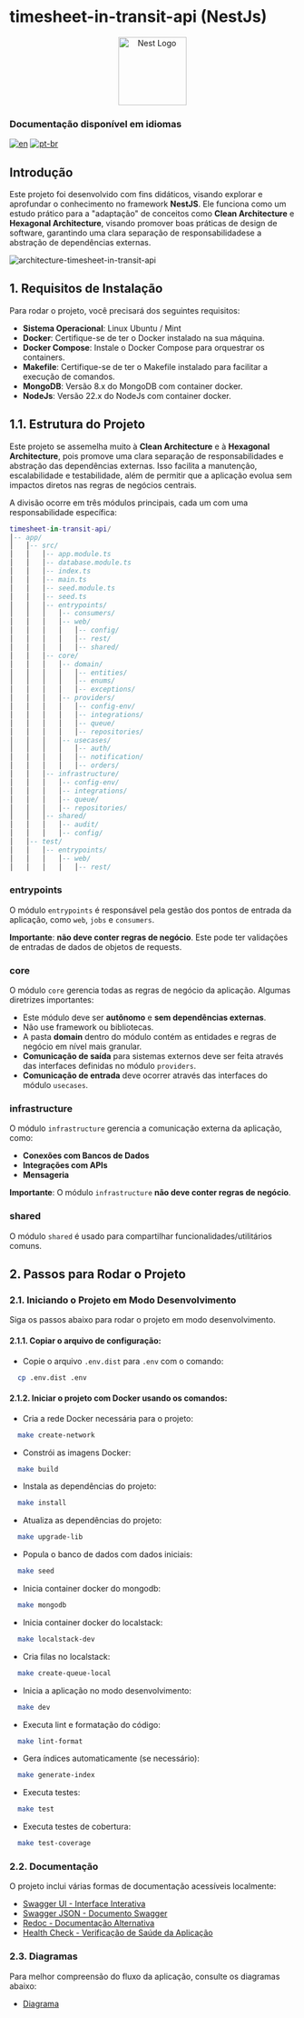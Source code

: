 # timesheet-in-transit-api (NestJs)

<p align="center">
  <a href="http://nestjs.com/" target="blank"><img src="https://nestjs.com/img/logo-small.svg" width="120" alt="Nest Logo" /></a>
</p>

### Documentação disponível em idiomas

[![en](https://img.shields.io/badge/lang-en-blue.svg)](README.md)
[![pt-br](https://img.shields.io/badge/lang-pt--br-green.svg)](README.pt-br.md)

## Introdução

Este projeto foi desenvolvido com fins didáticos, visando explorar e aprofundar o conhecimento no framework **NestJS**.
Ele funciona como um estudo prático para a "adaptação" de conceitos como **Clean Architecture** e
**Hexagonal Architecture**, visando promover boas práticas de design de software, garantindo uma clara
separação de responsabilidadese a abstração de dependências externas.

![architecture-timesheet-in-transit-api](diagram/architecture-timesheet-in-transit-api.png)

## 1. Requisitos de Instalação

Para rodar o projeto, você precisará dos seguintes requisitos:

* **Sistema Operacional**: Linux Ubuntu / Mint
* **Docker**: Certifique-se de ter o Docker instalado na sua máquina.
* **Docker Compose**: Instale o Docker Compose para orquestrar os containers.
* **Makefile**: Certifique-se de ter o Makefile instalado para facilitar a execução de comandos.
* **MongoDB**: Versão 8.x do MongoDB com container docker.
* **NodeJs**: Versão 22.x do NodeJs com container docker.

## 1.1. Estrutura do Projeto

Este projeto se assemelha muito à **Clean Architecture** e à **Hexagonal Architecture**, pois promove uma clara
separação de responsabilidades e abstração das dependências externas.
Isso facilita a manutenção, escalabilidade e testabilidade, além de permitir que a aplicação evolua sem impactos diretos
nas regras de negócios centrais.

A divisão ocorre em três módulos principais, cada um com uma responsabilidade específica:

```lua
timesheet-in-transit-api/
│-- app/
│   │-- src/
│   │   │-- app.module.ts
│   │   │-- database.module.ts
│   │   │-- index.ts
│   │   │-- main.ts
│   │   │-- seed.module.ts
│   │   │-- seed.ts
│   │   │-- entrypoints/
│   │   │   │-- consumers/
│   │   │   │-- web/
│   │   │   │   │-- config/
│   │   │   │   │-- rest/
│   │   │   │   │-- shared/
│   │   │-- core/
│   │   │   │-- domain/
│   │   │   │   │-- entities/
│   │   │   │   │-- enums/
│   │   │   │   │-- exceptions/
│   │   │   │-- providers/
│   │   │   │   │-- config-env/
│   │   │   │   │-- integrations/
│   │   │   │   │-- queue/
│   │   │   │   │-- repositories/
│   │   │   │-- usecases/
│   │   │   │   │-- auth/
│   │   │   │   │-- notification/
│   │   │   │   │-- orders/
│   │   │-- infrastructure/
│   │   │   │-- config-env/
│   │   │   │-- integrations/
│   │   │   │-- queue/
│   │   │   │-- repositories/
│   │   │-- shared/
│   │   │   │-- audit/
│   │   │   │-- config/
│   │-- test/
│   │   │-- entrypoints/
│   │   │   │-- web/
│   │   │   │   │-- rest/
```

### **entrypoints**

O módulo `entrypoints` é responsável pela gestão dos pontos de entrada da aplicação, como `web`, `jobs` e
`consumers`.

**Importante**: **não deve conter regras de negócio**. Este pode ter validações de entradas de dados
de objetos de requests.

### **core**

O módulo `core` gerencia todas as regras de negócio da aplicação. Algumas diretrizes importantes:

- Este módulo deve ser **autônomo** e **sem dependências externas**.
- Não use framework ou bibliotecas.
- A pasta **domain** dentro do módulo contém as entidades e regras de negócio em nível mais granular.
- **Comunicação de saída** para sistemas externos deve ser feita através das interfaces definidas no módulo `providers`.
- **Comunicação de entrada** deve ocorrer através das interfaces do módulo `usecases`.

### **infrastructure**

O módulo `infrastructure` gerencia a comunicação externa da aplicação, como:

- **Conexões com Bancos de Dados**
- **Integrações com APIs**
- **Mensageria**

**Importante**: O módulo `infrastructure` **não deve conter regras de negócio**.

### **shared**

O módulo `shared` é usado para compartilhar funcionalidades/utilitários comuns.


## 2. Passos para Rodar o Projeto

### 2.1. Iniciando o Projeto em Modo Desenvolvimento

Siga os passos abaixo para rodar o projeto em modo desenvolvimento.

#### 2.1.1. **Copiar o arquivo de configuração**:

- Copie o arquivo `.env.dist` para `.env` com o comando:
```bash
  cp .env.dist .env
```

#### 2.1.2. **Iniciar o projeto com Docker usando os comandos**:

- Cria a rede Docker necessária para o projeto:
```bash
  make create-network
```

- Constrói as imagens Docker:
```bash
  make build
```

- Instala as dependências do projeto:
```bash
  make install
```

- Atualiza as dependências do projeto:
```bash
  make upgrade-lib
```

- Popula o banco de dados com dados iniciais:
```bash
  make seed
```

- Inicia container docker do mongodb:
```bash
  make mongodb
```

- Inicia container docker do localstack:
```bash
  make localstack-dev
```

- Cria filas no localstack:
```bash
  make create-queue-local
```

- Inicia a aplicação no modo desenvolvimento:
```bash
  make dev
```

- Executa lint e formatação do código:
```bash
  make lint-format
```

- Gera índices automaticamente (se necessário):
```bash
  make generate-index
```

- Executa testes:
```bash
  make test
```

- Executa testes de cobertura:
```bash
  make test-coverage
```


### 2.2. Documentação

O projeto inclui várias formas de documentação acessíveis localmente:

- [Swagger UI - Interface Interativa](http://localhost:3000/swagger-doc)
- [Swagger JSON - Documento Swagger](http://localhost:3000/swagger-doc-json)
- [Redoc - Documentação Alternativa](http://localhost:3000/docs)
- [Health Check - Verificação de Saúde da Aplicação](http://localhost:3000/health)

### 2.3. Diagramas

Para melhor compreensão do fluxo da aplicação, consulte os diagramas abaixo:

- [Diagrama](diagram/README.md)